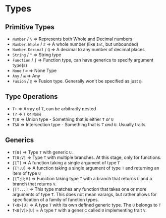 # Types

## Primitive Types

- `Number` / `ℕ` => Represents both Whole and Decimal numbers
- `Number.Whole` / `ℤ` => A whole number (like `Int`, but unbounded)
- `Number.Decimal` / `ℚ` => A decimal to any number of decimal places
- `String` / `❞` => String type
- `Function` / `∫` => Function type, can have generics to specify argument type(s)
- `None` / `∅` => None Type
- `Any` / `⧆` => Any
- `Fusion` / `@` => Fusion type. Generally won't be specified as just `@`.

## Type Operations

- `T+` => Array of `T`, can be arbitrarily nested
- `T?` => `T` or `None`
- `T|U` => Union type - Something that is either `T` _or_ `U`
- `T&U` => Intersection type - Something that is `T` _and_ `U`. Usually traits. 

## Generics 

- `T[U]` => Type `T` with generic `U`. 
- `T[U;V]` => Type `T` with multiple branches. At this stage, only for functions.
- `∫[T]` => A function taking a single argument of type  `T`
- `∫[T;U]` => A function taking a single argument of type `T` and returning an item of type `U`
- `∫[T;U;V]` => Function taking type `T` with a branch that returns `U` and a branch that returns `V`. 
- `∫[T...]` => This type matches any function that takes one or more arguments of type `T`. This does not mean varargs, but rather allows for specification of a family of function types. 
- `T<U>[U]` => A type `T` with its own defined generic type. The `U` belongs to `T`
- `T<U[V]>[U]` = A type `T` with a generic called `U` implementing trait `V`.